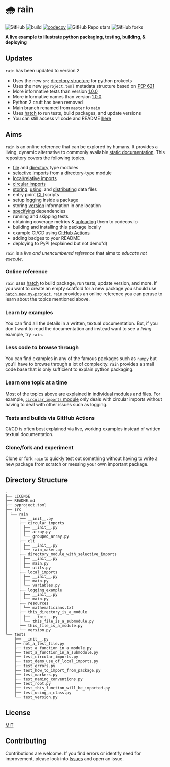 # 🌧️ rain

![GitHub](https://img.shields.io/github/license/ankur-gupta/rain?link=https%3A%2F%2Fgithub.com%2Fankur-gupta%2Frain%2Fblob%2Fmain%2FLICENSE)
![build](https://img.shields.io/github/actions/workflow/status/ankur-gupta/rain/build.yml)
[![codecov](https://codecov.io/gh/ankur-gupta/rain/branch/master/graph/badge.svg?token=yFXplJMT9z)](https://codecov.io/gh/ankur-gupta/rain)
![GitHub Repo stars](https://img.shields.io/github/stars/ankur-gupta/rain)
![GitHub forks](https://img.shields.io/github/forks/ankur-gupta/rain)

**A live example to illustrate python packaging, testing, building, & deploying**

## Updates
`rain` has been updated to version 2
* Uses the new `src` [directory structure](https://packaging.python.org/en/latest/tutorials/packaging-projects/) for python prokects
* Uses the new `pyproject.toml` metadata structure based on [PEP 621](https://peps.python.org/pep-0621/#require-build-back-ends-to-update-pyproject-toml-when-generating-an-sdist)
* More informative tests than version [1.0.0](https://github.com/ankur-gupta/rain/releases/tag/1.0.0) 
* More informative names than version [1.0.0](https://github.com/ankur-gupta/rain/releases/tag/1.0.0) 
* Python 2 cruft has been removed
* Main branch renamed from `master` to `main`
* Uses [hatch](https://hatch.pypa.io/latest/) to run tests, build packages, and update versions
* You can still access v1 code and README [here](https://github.com/ankur-gupta/rain/tree/v1)

## Aims
`rain` is an online reference that can be explored by
humans. It provides a living, dynamic alternative to commonly available 
[static documentation](https://packaging.python.org/en/latest/tutorials/packaging-projects/). This repository covers 
the following topics.

* [file](https://github.com/ankur-gupta/rain/blob/main/src/rain/this_file_is_a_module.py) and [directory](https://github.com/ankur-gupta/rain/tree/main/src/rain/this_directory_is_a_module) type modules
* [selective imports](https://github.com/ankur-gupta/rain/tree/main/src/rain/directory_module_with_selective_imports) 
from a directory-type module
* [local/relative imports](https://github.com/ankur-gupta/rain/tree/main/src/rain/local_imports)
* [circular imports](https://github.com/ankur-gupta/rain/tree/main/src/rain/circular_imports)
* [storing](https://github.com/ankur-gupta/rain/tree/main/src/rain/resources), 
[using](https://github.com/ankur-gupta/rain/blob/main/src/rain/__init__.py),
and [distributing](https://github.com/ankur-gupta/rain/blob/main/pyproject.toml) data files
* entry point [CLI](https://github.com/ankur-gupta/rain/tree/main/src/rain/cli) scripts
* setup [logging](https://github.com/ankur-gupta/rain/tree/main/src/rain/logging_example) inside a package 
* storing [version](https://github.com/ankur-gupta/rain/blob/main/src/rain/version.py) information in one location
* [specifying](https://github.com/ankur-gupta/rain/blob/main/pyproject.toml) dependencies
* running and skipping tests
* obtaining coverage metrics & [uploading](https://github.com/ankur-gupta/rain/blob/main/.github/workflows/build.yml) 
them to codecov.io
* building and installing this package locally
* example CI/CD using [GitHub Actions](https://github.com/ankur-gupta/rain/blob/main/.github/workflows/build.yml)
* adding badges to your README
* deploying to PyPI (explained but not demo'd)

`rain` is a _live and unencumbered reference_ that aims to _educate not execute_.

### Online reference
`rain` uses [hatch](https://hatch.pypa.io/latest/) to build package, run tests, update version, and more. 
If you want to create an empty scaffold for a new package you should use 
[`hatch new my-project`](https://hatch.pypa.io/latest/intro/). `rain` provides an online reference you can peruse to 
learn about the topics mentioned above.

### Learn by examples
You can find all the details in a written, textual documentation. But, if you don't want to read the documentation 
and instead want to see a _living_ example, try `rain`. 

### Less code to browse through
You can find examples in any of the famous packages such as `numpy` but you'll have to browse through a lot of 
complexity. `rain` provides a small code base that is only sufficient to explain python packaging.

### Learn one topic at a time 
Most of the topics above are explained in individual modules and files. For example, 
[`circular_imports` module](https://github.com/ankur-gupta/rain/tree/main/src/rain/circular_imports) only deals with 
circular imports without having to deal with other issues such as logging. 

### Tests and builds via GitHub Actions
CI/CD is often best explained via live, working examples instead of written textual documentation.

### Clone/fork and experiment
Clone or fork `rain` to quickly test out something without having to write a new package from scratch or messing your 
own important package. 
 
## Directory Structure
```
.
├── LICENSE
├── README.md
├── pyproject.toml
├── src
│ └── rain
│     ├── __init__.py
│     ├── circular_imports
│     │ ├── __init__.py
│     │ ├── array.py
│     │ └── grouped_array.py
│     ├── cli
│     │ ├── __init__.py
│     │ └── rain_maker.py
│     ├── directory_module_with_selective_imports
│     │ ├── __init__.py
│     │ ├── main.py
│     │ └── utils.py
│     ├── local_imports
│     │ ├── __init__.py
│     │ ├── main.py
│     │ └── variables.py
│     ├── logging_example
│     │ ├── __init__.py
│     │ └── main.py
│     ├── resources
│     │ └── mathematicians.txt
│     ├── this_directory_is_a_module
│     │ ├── __init__.py
│     │ └── this_file_is_a_submodule.py
│     ├── this_file_is_a_module.py
│     └── version.py
└── tests
    ├── __init__.py
    ├── not_a_test_file.py
    ├── test_a_function_in_a_module.py
    ├── test_a_function_in_a_submodule.py
    ├── test_circular_imports.py
    ├── test_demo_use_of_local_imports.py
    ├── test_errors.py
    ├── test_how_to_import_from_package.py
    ├── test_markers.py
    ├── test_naming_conventions.py
    ├── test_root.py
    ├── test_this_function_will_be_imported.py
    ├── test_using_a_class.py
    └── test_version.py
```

## License
[MIT](https://github.com/ankur-gupta/rain/blob/main/LICENSE)

## Contributing
Contributions are welcome. If you find errors or identify need for
improvement, please look into
[Issues](https://github.com/ankur-gupta/rain/issues) and open an issue.

